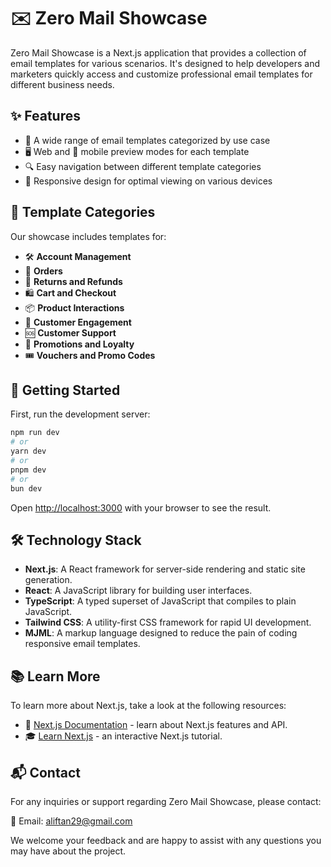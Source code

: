 # ✉️ Zero Mail Showcase

Zero Mail Showcase is a Next.js application that provides a collection of email templates for various scenarios. It's designed to help developers and marketers quickly access and customize professional email templates for different business needs.

## ✨ Features

- 📂 A wide range of email templates categorized by use case
- 🖥️ Web and 📱 mobile preview modes for each template
- 🔍 Easy navigation between different template categories
- 📐 Responsive design for optimal viewing on various devices

## 📑 Template Categories

Our showcase includes templates for:

- 🛠️ **Account Management**
- 🛒 **Orders**
- 🔄 **Returns and Refunds**
- 🛍️ **Cart and Checkout**
- 📦 **Product Interactions**
- 💬 **Customer Engagement**
- 🆘 **Customer Support**
- 🎁 **Promotions and Loyalty**
- 🎟️ **Vouchers and Promo Codes**

## 🚀 Getting Started

First, run the development server:

```bash
npm run dev
# or
yarn dev
# or
pnpm dev
# or
bun dev
```

Open [http://localhost:3000](http://localhost:3000) with your browser to see the result.

## 🛠️ Technology Stack

- **Next.js**: A React framework for server-side rendering and static site generation.
- **React**: A JavaScript library for building user interfaces.
- **TypeScript**: A typed superset of JavaScript that compiles to plain JavaScript.
- **Tailwind CSS**: A utility-first CSS framework for rapid UI development.
- **MJML**: A markup language designed to reduce the pain of coding responsive email templates.

## 📚 Learn More

To learn more about Next.js, take a look at the following resources:

- 📖 [Next.js Documentation](https://nextjs.org/docs) - learn about Next.js features and API.
- 🎓 [Learn Next.js](https://nextjs.org/learn) - an interactive Next.js tutorial.

## 📬 Contact

For any inquiries or support regarding Zero Mail Showcase, please contact:

📧 Email: aliftan29@gmail.com

We welcome your feedback and are happy to assist with any questions you may have about the project.

